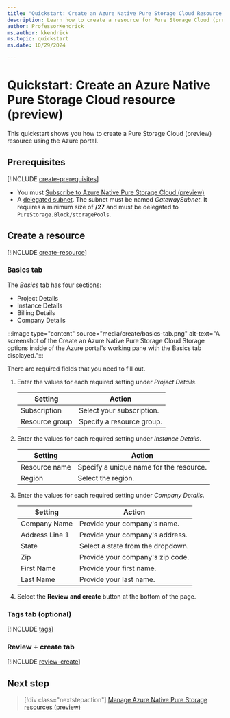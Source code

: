 ```yaml
---
title: "Quickstart: Create an Azure Native Pure Storage Cloud Resource (preview)"
description: Learn how to create a resource for Pure Storage Cloud (preview) using the Azure portal.
author: ProfessorKendrick
ms.author: kkendrick
ms.topic: quickstart
ms.date: 10/29/2024

---
```

# Quickstart: Create an Azure Native Pure Storage Cloud resource (preview)

This quickstart shows you how to create a Pure Storage Cloud (preview) resource using the Azure portal.

## Prerequisites

[!INCLUDE [create-prerequisites](../includes/create-prerequisites.md)]
- You must [Subscribe to Azure Native Pure Storage Cloud (preview)](overview.md#subscribe-to-azure-native-pure-storage-cloud-preview)
- A [delegated subnet](../../virtual-network/manage-subnet-delegation.md). The subnet must be named *GatewaySubnet*. It requires a minimum size of **/27** and must be delegated to `PureStorage.Block/storagePools`.



## Create a resource

[!INCLUDE [create-resource](../includes/create-resource.md)]

### Basics tab

The *Basics* tab has four sections:

- Project Details
- Instance Details
- Billing Details
- Company Details

:::image type="content" source="media/create/basics-tab.png" alt-text="A screenshot of the Create an Azure Native Pure Storage Cloud Storage options inside of the Azure portal's working pane with the Basics tab displayed.":::

There are required fields that you need to fill out.

1. Enter the values for each required setting under *Project Details*.

    | Setting           | Action                                     |
    |-------------------|--------------------------------------------|
    | Subscription      | Select your subscription.                  |
    | Resource group    | Specify a resource group.                 |

1. Enter the values for each required setting under *Instance Details*.

    | Setting           | Action                                     |
    |-------------------|--------------------------------------------|
    | Resource name     | Specify a unique name for the resource.    |
    | Region            | Select the region.                         |

1. Enter the values for each required setting under *Company Details*.

    | Setting           | Action                                     |
    |-------------------|--------------------------------------------|
    | Company Name      | Provide your company's name.               |
    | Address Line 1    | Provide your company's address.            |
    | State             | Select a state from the dropdown.          |
    | Zip               | Provide your company's zip code.           |
    | First Name        | Provide your first name.                   |
    | Last Name         | Provide your last name.                    |

1. Select the **Review and create** button at the bottom of the page.

### Tags tab (optional)

[!INCLUDE [tags](../includes/tags.md)]

### Review + create tab

[!INCLUDE [review-create](../includes/review-create.md)]

## Next step

> [!div class="nextstepaction"]
> [Manage Azure Native Pure Storage resources (preview)](manage.md)